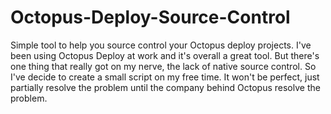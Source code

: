 # Octopus-Deploy-Source-Control
Simple tool to help you source control your Octopus deploy projects.
I've been using Octopus Deploy at work and it's overall a great tool. But there's one thing that really got on my nerve, the lack of native source control.
So I've decide to create a small script on my free time. It won't be perfect, just partially resolve the problem until the company behind Octopus resolve the problem.
